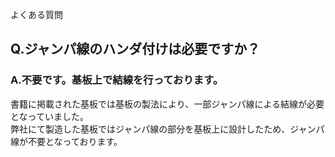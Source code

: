 よくある質問

## Q.ジャンパ線のハンダ付けは必要ですか？

### A.不要です。基板上で結線を行っております。

書籍に掲載された基板では基板の製法により、一部ジャンパ線による結線が必要となっていました。  
弊社にて製造した基板ではジャンパ線の部分を基板上に設計したため、ジャンパ線が不要となっております。

